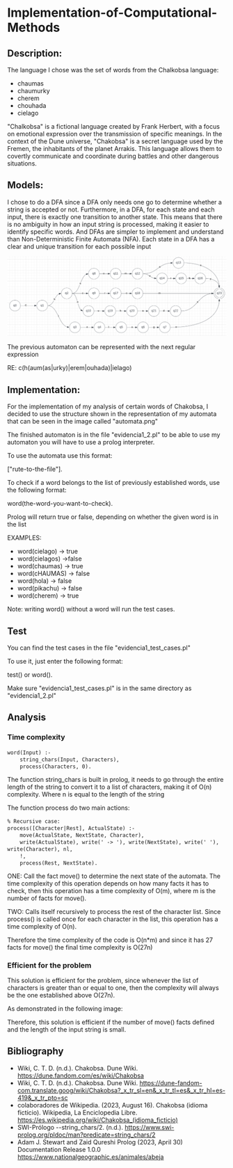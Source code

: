 # Implementation-of-Computational-Methods

## Description:
The language I chose was the set of words from the Chalkobsa language: 
* chaumas 
* chaumurky
* cherem
* chouhada
* cielago

"Chalkobsa" is a fictional language created by Frank Herbert, with a focus on emotional expression over the transmission of specific meanings. In the context of the Dune universe, "Chakobsa" is a secret language used by the Fremen, the inhabitants of the planet Arrakis. This language allows them to covertly communicate and coordinate during battles and other dangerous situations.

## Models:
I chose to do a DFA since a DFA only needs one go to determine whether a string is accepted or not. Furthermore, in a DFA, for each state and each input, there is exactly one transition to another state. This means that there is no ambiguity in how an input string is processed, making it easier to identify specific words. And DFAs are simpler to implement and understand than Non-Deterministic Finite Automata (NFA). Each state in a DFA has a clear and unique transition for each possible input

![](https://github.com/Dieg0Lir4/Implementation-of-Computational-Methods/blob/main/automata.png)

The previous automaton can be represented with the next regular expression

RE: c(h(aum(as|urky)|erem|ouhada)|ielago)



## Implementation:

For the implementation of my analysis of certain words of Chakobsa, I decided to use the structure shown in the representation of my automata that can be seen in the image called "automata.png"

The finished automaton is in the file "evidencia1_2.pl" to be able to use my automaton you will have to use a prolog interpreter.

To use the automata use this format:

["rute-to-the-file"].

To check if a word belongs to the list of previously established words, use the following format:

word(the-word-you-want-to-check).

Prolog will return true or false, depending on whether the given word is in the list

EXAMPLES:

* word(cielago) -> true
* word(cielagos) ->false
* word(chaumas) -> true
* word(cHAUMAS) -> false
* word(hola) -> false
* word(pikachu) -> false
* word(cherem) -> true


Note: writing word() without a word will run the test cases.


## Test

You can find the test cases in the file "evidencia1_test_cases.pl"

To use it, just enter the following format:

test() or word().

Make sure "evidencia1_test_cases.pl" is in the same directory as "evidencia1_2.pl"


## Analysis

### Time complexity

```
word(Input) :- 
    string_chars(Input, Characters),
    process(Characters, 0).
```
The function string_chars is built in prolog, it needs to go through the entire length of the string to convert it to a list of characters, making it of O(n) complexity. Where n is equal to the length of the string

The function process do two main actions:

```
% Recursive case:
process([Character|Rest], ActualState) :-
    move(ActualState, NextState, Character),
    write(ActualState), write(' -> '), write(NextState), write(' '), write(Character), nl,
    !,
    process(Rest, NextState).
```

ONE: Call the fact move() to determine the next state of the automata. The time complexity of this operation depends on how many facts it has to check, then this operation has a time complexity of O(m), where m is the number of facts for move(). 

TWO: Calls itself recursively to process the rest of the character list. Since process() is called once for each character in the list, this operation has a time complexity of O(n).

Therefore the time complexity of the code is O(n*m) and since it has 27 facts for move() the final time complexity is O(27n)


### Efficient for the problem

This solution is efficient for the problem, since whenever the list of characters is greater than or equal to one, then the complexity will always be the one established above O(27n). 

As demonstrated in the following image:



Therefore, this solution is efficient if the number of move() facts defined and the length of the input string is small.




## Bibliography

* Wiki, C. T. D. (n.d.). Chakobsa. Dune Wiki. https://dune.fandom.com/es/wiki/Chakobsa
* Wiki, C. T. D. (n.d.). Chakobsa. Dune Wiki. https://dune-fandom-com.translate.goog/wiki/Chakobsa?_x_tr_sl=en&_x_tr_tl=es&_x_tr_hl=es-419&_x_tr_pto=sc
* colaboradores de Wikipedia. (2023, August 16). Chakobsa (idioma ficticio). Wikipedia, La Enciclopedia Libre. https://es.wikipedia.org/wiki/Chakobsa_(idioma_ficticio)
* SWI-Prólogo --string_chars/2. (n.d.). https://www.swi-prolog.org/pldoc/man?predicate=string_chars/2
* Adam J. Stewart and Zaid Qureshi Prolog (2023, April 30) Documentation Release 1.0.0 https://www.nationalgeographic.es/animales/abeja


